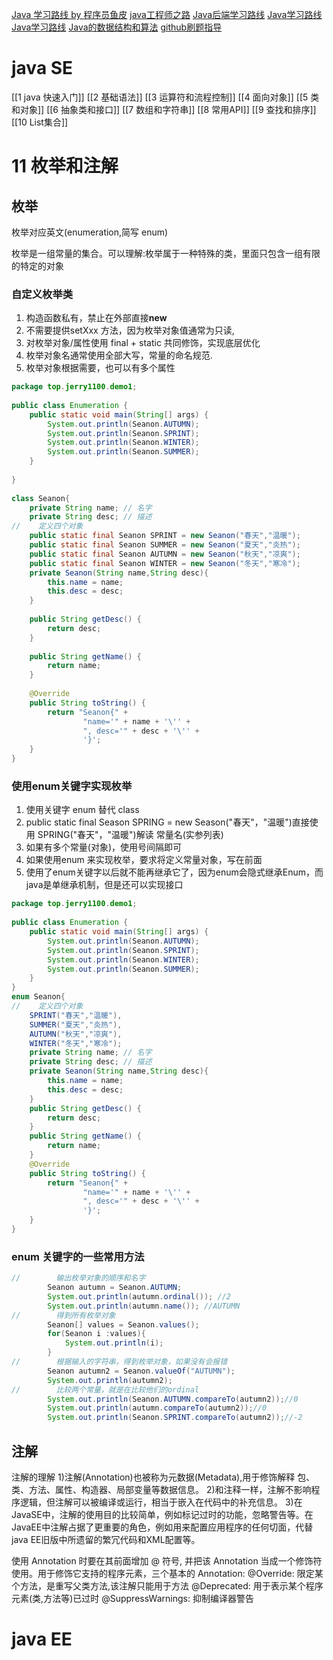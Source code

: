 [Java 学习路线 by 程序员鱼皮](https://github.com/liyupi/codefather/blob/main/%E5%AD%A6%E4%B9%A0%E8%B7%AF%E7%BA%BF/Java%E5%AD%A6%E4%B9%A0%E8%B7%AF%E7%BA%BF%20by%20%E7%A8%8B%E5%BA%8F%E5%91%98%E9%B1%BC%E7%9A%AE.md)
[java工程师之路](https://hollischuang.gitee.io/tobetopjavaer/#/menu?id=%E7%9B%AE%E5%BD%95)
[Java后端学习路线](https://zhuanlan.zhihu.com/p/652601404)
[Java学习路线](https://www.zhihu.com/tardis/bd/art/377897661?source_id=1001)
[Java学习路线](https://www.bilibili.com/read/cv27536199/?jump_opus=1)
[Java的数据结构和算法](https://blog.csdn.net/qq_43422402/article/details/136663325)
[github刷题指导](https://github.com/labuladong/fucking-algorithm)
# java SE

[[1 java 快速入门]]
[[2 基础语法]]
[[3 运算符和流程控制]]
[[4 面向对象]]
[[5 类和对象]]
[[6 抽象类和接口]]
[[7 数组和字符串]]
[[8 常用API]]
[[9 查找和排序]]
[[10 List集合]]

# 11 枚举和注解

## 枚举

枚举对应英文(enumeration,简写 enum)

枚举是一组常量的集合。可以理解:枚举属于一种特殊的类，里面只包含一组有限的特定的对象

### 自定义枚举类

1. 构造函数私有，禁止在外部直接**new**
2. 不需要提供setXxx 方法，因为枚举对象值通常为只读,
3. 对枚举对象/属性使用 final + static 共同修饰，实现底层优化
4. 枚举对象名通常使用全部大写，常量的命名规范.
5. 枚举对象根据需要，也可以有多个属性 

```java
package top.jerry1100.demo1;  
  
public class Enumeration {  
    public static void main(String[] args) {  
        System.out.println(Seanon.AUTUMN);  
        System.out.println(Seanon.SPRINT);  
        System.out.println(Seanon.WINTER);  
        System.out.println(Seanon.SUMMER);  
    }  
  
}  
  
class Seanon{  
    private String name; // 名字  
    private String desc; // 描述  
//    定义四个对象  
    public static final Seanon SPRINT = new Seanon("春天","温暖");  
    public static final Seanon SUMMER = new Seanon("夏天","炎热");  
    public static final Seanon AUTUMN = new Seanon("秋天","凉爽");  
    public static final Seanon WINTER = new Seanon("冬天","寒冷");  
    private Seanon(String name,String desc){  
        this.name = name;  
        this.desc = desc;  
    }  
  
    public String getDesc() {  
        return desc;  
    }  
  
    public String getName() {  
        return name;  
    }  
  
    @Override  
    public String toString() {  
        return "Seanon{" +  
                "name='" + name + '\'' +  
                ", desc='" + desc + '\'' +  
                '}';  
    }  
}
```

### 使用enum关键字实现枚举

1. 使用关键字 enum 替代 class
2. public static final Season SPRING = new Season("春天"，"温暖")直接使用 SPRING("春天"，"温暖")解读 常量名(实参列表)
3. 如果有多个常量(对象)，使用号间隔即可
4. 如果使用enum 来实现枚举，要求将定义常量对象，写在前面
5. 使用了enum关键字以后就不能再继承它了，因为enum会隐式继承Enum，而java是单继承机制，但是还可以实现接口

```java
package top.jerry1100.demo1;  
  
public class Enumeration {  
    public static void main(String[] args) {  
        System.out.println(Seanon.AUTUMN);  
        System.out.println(Seanon.SPRINT);  
        System.out.println(Seanon.WINTER);  
        System.out.println(Seanon.SUMMER);  
    }  
}  
enum Seanon{  
//    定义四个对象  
    SPRINT("春天","温暖"),  
    SUMMER("夏天","炎热"),  
    AUTUMN("秋天","凉爽"),  
    WINTER("冬天","寒冷");  
    private String name; // 名字  
    private String desc; // 描述  
    private Seanon(String name,String desc){  
        this.name = name;  
        this.desc = desc;  
    }  
    public String getDesc() {  
        return desc;  
    }  
    public String getName() {  
        return name;  
    }  
    @Override  
    public String toString() {  
        return "Seanon{" +  
                "name='" + name + '\'' +  
                ", desc='" + desc + '\'' +  
                '}';  
    }  
}
```

### enum 关键字的一些常用方法

```java
//        输出枚举对象的顺序和名字  
        Seanon autumn = Seanon.AUTUMN;  
        System.out.println(autumn.ordinal()); //2  
        System.out.println(autumn.name()); //AUTUMN  
//        得到所有枚举对象  
        Seanon[] values = Seanon.values();  
        for(Seanon i :values){  
            System.out.println(i);  
        }  
//        根据输入的字符串，得到枚举对象，如果没有会报错  
        Seanon autumn2 = Seanon.valueOf("AUTUMN");  
        System.out.println(autumn2);  
//        比较两个常量，就是在比较他们的ordinal  
        System.out.println(Seanon.AUTUMN.compareTo(autumn2));//0  
        System.out.println(autumn.compareTo(autumn2));//0  
        System.out.println(Seanon.SPRINT.compareTo(autumn2));//-2
```

## 注解

注解的理解
1)注解(Annotation)也被称为元数据(Metadata),用于修饰解释 包、类、方法、属性、构造器、局部变量等数据信息。
2)和注释一样，注解不影响程序逻辑，但注解可以被编译或运行，相当于嵌入在代码中的补充信息。
3)在JavaSE中，注解的使用目的比较简单，例如标记过时的功能，忽略警告等。在JavaEE中注解占据了更重要的角色，例如用来配置应用程序的任何切面，代替java EE旧版中所遗留的繁冗代码和XML配置等。


使用 Annotation 时要在其前面增加 @ 符号, 并把该 Annotation 当成一个修饰符使用。用于修饰它支持的程序元素，三个基本的 Annotation:
@Override: 限定某个方法，是重写父类方法,该注解只能用于方法
@Deprecated: 用于表示某个程序元素(类,方法等)已过时
@SuppressWarnings: 抑制编译器警告

# java EE










